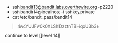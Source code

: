 - ssh bandit13@bandit.labs.overthewire.org -p2220
- ssh bandit14@localhost -i sshkey.private
- cat /etc/bandit_pass/bandit14
> 4wcYUJFw0k0XLShlDzztnTBHiqxU3b3e

continue to level [[level 14]]
